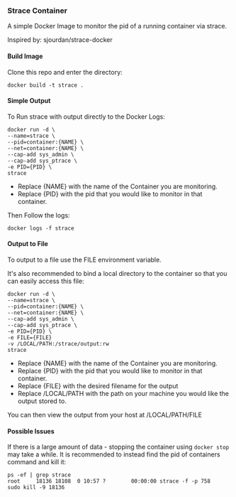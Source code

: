 ### Strace Container

A simple Docker Image to monitor the pid of a running container via strace.

Inspired by: sjourdan/strace-docker

#### Build Image

Clone this repo and enter the directory:

`docker build -t strace . `

#### Simple Output

To Run strace with output directly to the Docker Logs:

```
docker run -d \
--name=strace \
--pid=container:{NAME} \
--net=container:{NAME} \
--cap-add sys_admin \
--cap-add sys_ptrace \
-e PID={PID} \
strace
```

- Replace {NAME} with the name of the Container you are monitoring.
- Replace {PID} with the pid that you would like to monitor in that container.

Then Follow the logs:

`docker logs -f strace`

#### Output to File

To output to a file use the FILE environment variable.

It's also recommended to bind a local directory to the container so that you can easily access this file:


```
docker run -d \
--name=strace \
--pid=container:{NAME} \
--net=container:{NAME} \
--cap-add sys_admin \
--cap-add sys_ptrace \
-e PID={PID} \
-e FILE={FILE}
-v /LOCAL/PATH:/strace/output:rw
strace
```
- Replace {NAME} with the name of the Container you are monitoring.
- Replace {PID} with the pid that you would like to monitor in that container.
- Replace {FILE} with the desired filename for the output
- Replace /LOCAL/PATH with the path on your machine you would like the output stored to.

You can then view the output from your host at /LOCAL/PATH/FILE

#### Possible Issues

If there is a large amount of data - stopping the container using `docker stop` may take a while. It is recommended to instead find the pid of containers command and kill it:

```
ps -ef | grep strace
root     18136 18108  0 10:57 ?        00:00:00 strace -f -p 758
sudo kill -9 18136
```

